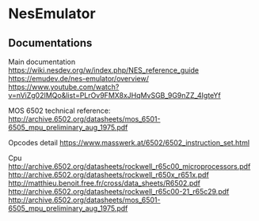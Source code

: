 # NesEmulator

## Documentations

Main documentation
<https://wiki.nesdev.org/w/index.php/NES_reference_guide>
<https://emudev.de/nes-emulator/overview/>
<https://www.youtube.com/watch?v=nViZg02IMQo&list=PLrOv9FMX8xJHqMvSGB_9G9nZZ_4IgteYf>

MOS 6502 technical reference:  
<http://archive.6502.org/datasheets/mos_6501-6505_mpu_preliminary_aug_1975.pdf>

Opcodes detail
<https://www.masswerk.at/6502/6502_instruction_set.html>

Cpu
<http://archive.6502.org/datasheets/rockwell_r65c00_microprocessors.pdf>
<http://archive.6502.org/datasheets/rockwell_r650x_r651x.pdf>
<http://matthieu.benoit.free.fr/cross/data_sheets/R6502.pdf>
<http://archive.6502.org/datasheets/rockwell_r65c00-21_r65c29.pdf>
<http://archive.6502.org/datasheets/mos_6501-6505_mpu_preliminary_aug_1975.pdf>
